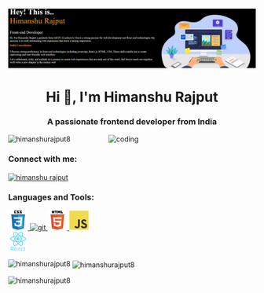 ![logo](https://github.com/himanshurajput8/himanshurajput8/blob/main/portfolio-ss1.png)
<h1 align="center">Hi 👋, I'm Himanshu Rajput</h1>
<h3 align="center">A passionate frontend developer from India</h3>
<img align="right" alt="coding" width="300" height="250" src="https://i.pinimg.com/originals/06/60/ef/0660efe82fa3da42ed56eef013171835.gif">

<p align="left"> <img src="https://komarev.com/ghpvc/?username=himanshurajput8&label=Profile%20views&color=0e75b6&style=flat" alt="himanshurajput8" /> </p>

<h3 align="left">Connect with me:</h3>
<p align="left">
<a href="https://linkedin.com/in/himanshu rajput" target="blank"><img align="center" src="https://raw.githubusercontent.com/rahuldkjain/github-profile-readme-generator/master/src/images/icons/Social/linked-in-alt.svg" alt="himanshu rajput" height="30" width="40" /></a>
</p>

<h3 align="left">Languages and Tools:</h3>
<p align="left"> <a href="https://www.w3schools.com/css/" target="_blank" rel="noreferrer"> <img src="https://raw.githubusercontent.com/devicons/devicon/master/icons/css3/css3-original-wordmark.svg" alt="css3" width="40" height="40"/> </a> <a href="https://git-scm.com/" target="_blank" rel="noreferrer"> <img src="https://www.vectorlogo.zone/logos/git-scm/git-scm-icon.svg" alt="git" width="40" height="40"/> </a> <a href="https://www.w3.org/html/" target="_blank" rel="noreferrer"> <img src="https://raw.githubusercontent.com/devicons/devicon/master/icons/html5/html5-original-wordmark.svg" alt="html5" width="40" height="40"/> </a> <a href="https://developer.mozilla.org/en-US/docs/Web/JavaScript" target="_blank" rel="noreferrer"> <img src="https://raw.githubusercontent.com/devicons/devicon/master/icons/javascript/javascript-original.svg" alt="javascript" width="40" height="40"/> </a> <a href="https://reactjs.org/" target="_blank" rel="noreferrer"> <img src="https://raw.githubusercontent.com/devicons/devicon/master/icons/react/react-original-wordmark.svg" alt="react" width="40" height="40"/> </a> </p>

<p><img align="left" src="https://github-readme-stats.vercel.app/api/top-langs?username=himanshurajput8&show_icons=true&locale=en&layout=compact" alt="himanshurajput8" /></p>

<p>&nbsp;<img align="center" src="https://github-readme-stats.vercel.app/api?username=himanshurajput8&show_icons=true&locale=en" alt="himanshurajput8" /></p>

<p><img align="center" src="https://github-readme-streak-stats.herokuapp.com/?user=himanshurajput8&" alt="himanshurajput8" /></p>
